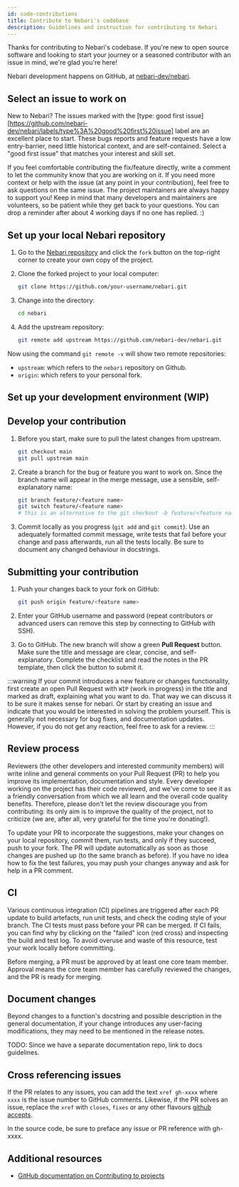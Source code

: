 ```yaml
---
id: code-contributions
title: Contribute to Nebari's codebase
description: Guidelines and instruction for contributing to Nebari
---
```


Thanks for contributing to Nebari's codebase. If you're new to open source software and looking to start your journey or a seasoned contributor with an issue in mind, we're glad you're here!

Nebari development happens on GitHub, at [nebari-dev/nebari][nebari-repo].

## Select an issue to work on

New to Nebari? The issues marked with the [type: good first issue][https://github.com/nebari-dev/nebari/labels/type%3A%20good%20first%20issue] label are an excellent place to start. These bugs reports and feature requests have a low entry-barrier, need little historical context, and are self-contained. Select a "good first issue" that matches your interest and skill set.

If you feel comfortable contributing the fix/feature directly, write a comment to let the community know that you are working on it. If you need more context or help with the issue (at any point in your contribution), feel free to ask questions on the same issue. The project maintainers are always happy to support you! Keep in mind that many developers and maintainers are volunteers, so be patient while they get back to your questions. You can drop a reminder after about 4 working days if no one has replied. :)

## Set up your local Nebari repository

1. Go to the [Nebari repository][nebari-repo] and click the `fork` button on the top-right corner to create your own copy of the project.

2. Clone the forked project to your local computer:

   ```bash
   git clone https://github.com/your-username/nebari.git
   ```

3. Change into the directory:

   ```bash
   cd nebari
   ```

4. Add the upstream repository:

   ```bash
   git remote add upstream https://github.com/nebari-dev/nebari.git
   ```

Now using the command `git remote -v` will show two remote repositories:

- `upstream`: which refers to the `nebari` repository on Github.
- `origin`: which refers to your personal fork.

## Set up your development environment (WIP)

## Develop your contribution

1. Before you start, make sure to pull the latest changes from upstream.

   ```bash
   git checkout main
   git pull upstream main
   ```

2. Create a branch for the bug or feature you want to work on. Since the branch name will appear in the merge message, use a sensible, self-explanatory name:

   ```bash
   git branch feature/<feature name>
   git switch feature/<feature name>
   # this is an alternative to the git checkout -b feature/<feature name> command
   ```

3. Commit locally as you progress (`git add` and `git commit`). Use an adequately formatted commit message, write tests that fail before your change and pass afterwards, run all the tests locally. Be sure to document any changed behaviour in docstrings.

## Submitting your contribution

1. Push your changes back to your fork on GitHub:

   ```bash
   git push origin feature/<feature name>
   ```

2. Enter your GitHub username and password (repeat contributors or advanced users can remove this step by connecting to GitHub with SSH).

3. Go to GitHub. The new branch will show a green **Pull Request** button. Make sure the title and message are clear, concise, and self-explanatory. Complete the checklist and read the notes in the PR template, then click the button to submit it.

<!-- TODO: Update the following warning -->

:::warning
If your commit introduces a new feature or changes functionality, first create an open Pull Request with `WIP` (work in progress) in the
title and marked as draft, explaining what you want to do. That way we can discuss it to be sure it makes sense for nebari. Or start by creating an issue and indicate that you would be interested in solving the problem yourself. This is generally not necessary for bug fixes, and documentation updates. However, if you do not get any reaction, feel free to ask for a review.
:::

## Review process

Reviewers (the other developers and interested community members) will write inline and general comments on your Pull Request (PR) to help you improve its implementation,
documentation and style. Every developer working on the project has their code reviewed, and we've come to see it as a friendly conversation from which we all learn and the overall
code quality benefits. Therefore, please don't let the review discourage you from contributing: its only aim is to improve the quality of the project, not to criticize (we are,
after all, very grateful for the time you're donating!).

To update your PR to incorporate the suggestions, make your changes on your local repository, commit them, run tests, and only if they succeed, push to your fork. The PR will update automatically as soon as those
changes are pushed up (to the same branch as before). If you have no idea how to fix the test failures, you may push your changes anyway and ask for help in a PR comment.

## CI

Various continuous integration (CI) pipelines are triggered after each PR update to build artefacts, run unit tests, and check the coding style of your branch. The CI tests must
pass before your PR can be merged. If CI fails, you can find why by clicking on the "failed" icon (red cross) and inspecting the build and test log. To avoid overuse and waste of
this resource, test your work locally before committing.

Before merging, a PR must be approved by at least one core team member. Approval means the core team member has carefully reviewed the changes, and the PR is ready for merging.

## Document changes

Beyond changes to a function's docstring and possible description in the general documentation, if your change introduces any user-facing modifications, they may need to be mentioned in the release notes.

<!-- TODO: Add link to release notes -->

TODO: Since we have a separate documentation repo, link to docs guidelines.

## Cross referencing issues

If the PR relates to any issues, you can add the text `xref gh-xxxx` where `xxxx` is the issue number to GitHub comments. Likewise, if the PR solves an issue, replace the `xref`
with `closes`, `fixes` or any other flavours [github accepts](https://help.github.com/en/articles/closing-issues-using-keywords).

In the source code, be sure to preface any issue or PR reference with gh-xxxx.

## Additional resources

- [GitHub documentation on Contributing to projects](https://docs.github.com/en/get-started/quickstart/contributing-to-projects)

<!-- Links -->

[nebari-repo]: https://github.com/nebari-dev/nebari
